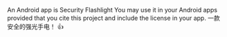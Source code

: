 
An Android app is Security Flashlight You may use it in your Android apps provided that you cite this project and include the license in your app. 一款安全的强光手电！
:+1:


  
 
